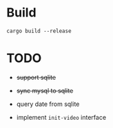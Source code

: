 # Build

```
cargo build --release
```

# TODO

* ~~support sqlite~~

* ~~sync mysql to sqlite~~

* query date from sqlite

* implement `init-video` interface